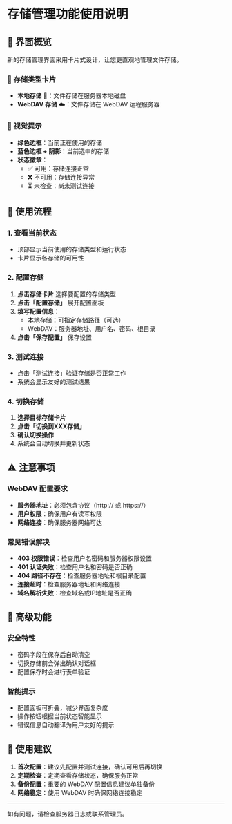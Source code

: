 # 存储管理功能使用说明

## 🎯 界面概览

新的存储管理界面采用卡片式设计，让您更直观地管理文件存储。

### 📱 存储类型卡片

- **本地存储** 💾：文件存储在服务器本地磁盘
- **WebDAV 存储** ☁️：文件存储在 WebDAV 远程服务器

### 🎨 视觉提示

- **绿色边框**：当前正在使用的存储
- **蓝色边框 + 阴影**：当前选中的存储
- **状态徽章**：
  - ✅ 可用：存储连接正常
  - ❌ 不可用：存储连接异常
  - ⏳ 未检查：尚未测试连接

## 🚀 使用流程

### 1. 查看当前状态
- 顶部显示当前使用的存储类型和运行状态
- 卡片显示各存储的可用性

### 2. 配置存储
1. **点击存储卡片** 选择要配置的存储类型
2. **点击「配置存储」** 展开配置面板
3. **填写配置信息**：
   - 本地存储：可指定存储路径（可选）
   - WebDAV：服务器地址、用户名、密码、根目录
4. **点击「保存配置」** 保存设置

### 3. 测试连接
- 点击「测试连接」验证存储是否正常工作
- 系统会显示友好的测试结果

### 4. 切换存储
1. **选择目标存储卡片**
2. **点击「切换到XXX存储」**
3. **确认切换操作**
4. 系统会自动切换并更新状态

## ⚠️ 注意事项

### WebDAV 配置要求
- **服务器地址**：必须包含协议（http:// 或 https://）
- **用户权限**：确保用户有读写权限
- **网络连接**：确保服务器网络可达

### 常见错误解决
- **403 权限错误**：检查用户名密码和服务器权限设置
- **401 认证失败**：检查用户名和密码是否正确
- **404 路径不存在**：检查服务器地址和根目录配置
- **连接超时**：检查服务器地址和网络连接
- **域名解析失败**：检查域名或IP地址是否正确

## 🔧 高级功能

### 安全特性
- 密码字段在保存后自动清空
- 切换存储前会弹出确认对话框
- 配置保存时会进行表单验证

### 智能提示
- 配置面板可折叠，减少界面复杂度
- 操作按钮根据当前状态智能显示
- 错误信息自动翻译为用户友好的提示

## 🎉 使用建议

1. **首次配置**：建议先配置并测试连接，确认可用后再切换
2. **定期检查**：定期查看存储状态，确保服务正常
3. **备份配置**：重要的 WebDAV 配置信息建议单独备份
4. **网络稳定**：使用 WebDAV 时确保网络连接稳定

---

如有问题，请检查服务器日志或联系管理员。
